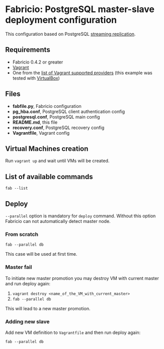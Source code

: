 # Fabricio: PostgreSQL master-slave deployment configuration

This configuration based on PostgreSQL [streaming replication](https://wiki.postgresql.org/wiki/Streaming_Replication).

## Requirements
* Fabricio 0.4.2 or greater
* [Vagrant](https://www.vagrantup.com)
* One from the [list of Vagrant supported providers](https://www.vagrantup.com/docs/providers/) (this example was tested with [VirtualBox](https://www.virtualbox.org/))

## Files
* __fabfile.py__, Fabricio configuration
* __pg_hba.conf__, PostgreSQL client authentication config
* __postgresql.conf__, PostgreSQL main config
* __README.md__, this file
* __recovery.conf__, PostgreSQL recovery config
* __Vagrantfile__, Vagrant config

## Virtual Machines creation

Run `vagrant up` and wait until VMs will be created.

## List of available commands

    fab --list

## Deploy

`--parallel` option is mandatory for `deploy` command. Without this option Fabricio can not automatically detect master node.

### From scratch

    fab --parallel db
    
This case will be used at first time.
    
### Master fail

To initiate new master promotion you may destroy VM with current master and run deploy again:

1. `vagrant destroy <name_of_the_VM_with_current_master>`
2. `fab --parallel db`

This will lead to a new master promotion.

### Adding new slave

Add new VM definition to `Vagrantfile` and then run deploy again:

    fab --parallel db
